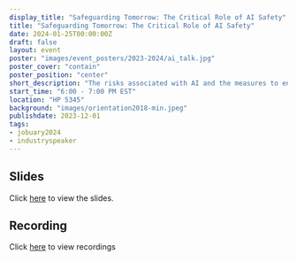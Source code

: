 ```yaml
---
display_title: "Safeguarding Tomorrow: The Critical Role of AI Safety"
title: "Safeguarding Tomorrow: The Critical Role of AI Safety"
date: 2024-01-25T00:00:00Z
draft: false
layout: event
poster: "images/event_posters/2023-2024/ai_talk.jpg"
poster_cover: "contain"
poster_position: "center"
short_description: "The risks associated with AI and the measures to ensure our safety"
start_time: "6:00 - 7:00 PM EST"
location: "HP 5345"
background: "images/orientation2018-min.jpeg"
publishdate: 2023-12-01
tags:
- jobuary2024
- industryspeaker
---
```

## Slides
Click [here](/pdfs/2023-2024/Safeguarding-Tomorrow-The-Critical-Role-of-AI-Safety.pdf) to view the slides.

## Recording
Click [here]() to view recordings